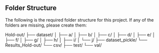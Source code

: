 ## Folder Structure

The following is the required folder structure for this project. If any of the folders are missing, please create them:

Hold-out/ ├── dataset/ │ ├── a/ │ ├── b/ │ ├── c/ │ ├── d/ │ ├── e/ │ ├── f/ │ ├── g/ │ ├── h/ │ ├── i/ │ └── j/ ├── dataset_pickle/ └── Results_Hold-out/ └── csv/ ├── test/ └── val/
